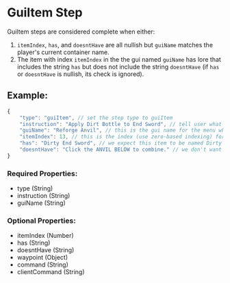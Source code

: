 # GuiItem Step
GuiItem steps are considered complete when either:
1. ``itemIndex``, ``has``, and ``doesntHave`` are all nullish but ``guiName`` matches the player's current container name.
2. The item with index ``itemIndex`` in the the gui named ``guiName`` has lore that includes the string ``has`` but does not include the string ``doesntHave`` (if ``has`` or ``doesntHave`` is nullish, its check is ignored).

## Example:
```js
{
    "type": "guiItem", // set the step type to guiItem
    "instruction": "Apply Dirt Bottle to End Sword", // tell user what to do
    "guiName": "Reforge Anvil", // this is the gui name for the menu where you apply reforge stones
    "itemIndex": 13, // this is the index (use zero-based indexing) for the slot where the result of the two inputs is shown 
    "has": "Dirty End Sword", // we expect this item to be named Dirty End Sword (item name is part of the lore)
    "doesntHave": "Click the ANVIL BELOW to combine." // we don't want the item to say this because if it does, we haven't combined the items yet
}
```
### Required Properties:
- type (String)
- instruction (String)
- guiName (String)

### Optional Properties:
- itemIndex (Number)
- has (String)
- doesntHave (String)
- waypoint (Object)
- command (String)
- clientCommand (String)
